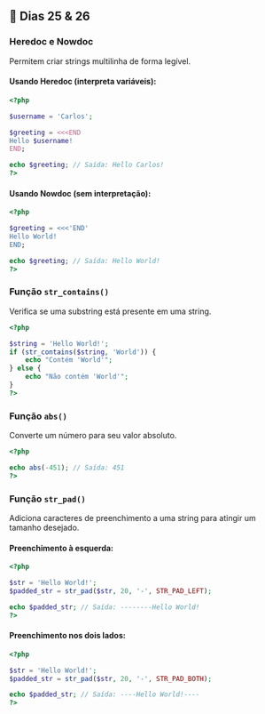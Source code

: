 ## 📌 Dias 25 & 26

### **Heredoc e Nowdoc**

Permitem criar strings multilinha de forma legível.

#### Usando Heredoc (interpreta variáveis):

```php
<?php

$username = 'Carlos';

$greeting = <<<END
Hello $username!
END;

echo $greeting; // Saída: Hello Carlos!
?>
```

#### Usando Nowdoc (sem interpretação):

```php
<?php

$greeting = <<<'END'
Hello World!
END;

echo $greeting; // Saída: Hello World!
?>
```

### **Função `str_contains()`**

Verifica se uma substring está presente em uma string.

```php
<?php

$string = 'Hello World!';
if (str_contains($string, 'World')) {
    echo "Contém 'World'";
} else {
    echo "Não contém 'World'";
}
?>
```

### **Função `abs()`**

Converte um número para seu valor absoluto.

```php
<?php

echo abs(-451); // Saída: 451
?>
```

### **Função `str_pad()`**

Adiciona caracteres de preenchimento a uma string para atingir um tamanho desejado.

#### Preenchimento à esquerda:

```php
<?php

$str = 'Hello World!';
$padded_str = str_pad($str, 20, '-', STR_PAD_LEFT);

echo $padded_str; // Saída: --------Hello World!
?>
```

#### Preenchimento nos dois lados:

```php
<?php

$str = 'Hello World!';
$padded_str = str_pad($str, 20, '-', STR_PAD_BOTH);

echo $padded_str; // Saída: ----Hello World!----
?>
```
